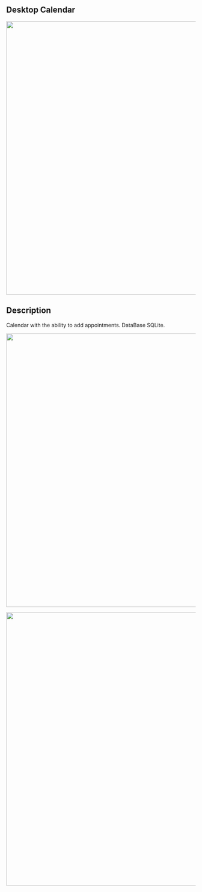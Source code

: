 ## Desktop Calendar
<p align="center">
      <img src= https://i.ibb.co/74j7qmT/0b434a5d-de79-4c7e-afdf-41e102c75a0b.jpg width="726">
</p>

## Description
Calendar with the ability to add appointments. DataBase SQLite. 

<p align="center">
      <img src= https://i.ibb.co/6PDvJ5Q/697c4883-a4a0-4790-b689-5b52ff3bdb97.jpg width="726">
</p>

<p align="center">
      <img src= https://i.ibb.co/kQ8zkFJ/21620718-378d-493d-9787-07406ee0c11d.jpg width="726">
</p>
